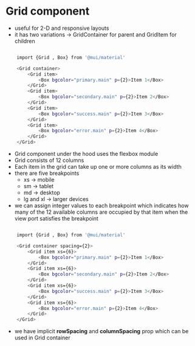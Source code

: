 # Grid component

- useful for 2-D and responsive layouts
- it has two variations -> GridContainer for parent and GridItem for children

```bash

    import {Grid , Box} from '@mui/material'

    <Grid container>
        <Grid item>
            <Box bgcolor="primary.main" p={2}>Item 1</Box>
        </Grid>
        <Grid item>
            <Box bgcolor="secondary.main" p={2}>Item 2</Box>
        </Grid>
        <Grid item>
            <Box bgcolor="success.main" p={2}>Item 3</Box>
        </Grid>
        <Grid item>
            <Box bgcolor="error.main" p={2}>Item 4</Box>
        </Grid>
    </Grid>

```

- Grid component under the hood uses the flexbox module
- Grid consists of 12 columns
- Each item in the grid can take up one or more columns as its width
- there are five breakpoints 
    - xs -> mobile
    - sm -> tablet
    - md -> desktop
    - lg and xl -> larger devices
- we can assign integer values to each breakpoint which indicates how many of the 12 available columns are occupied by that item when the view port satisfies the breakpoint

```bash

    import {Grid , Box} from '@mui/material'

    <Grid container spacing={2}>
        <Grid item xs={6}>
            <Box bgcolor="primary.main" p={2}>Item 1</Box>
        </Grid>
        <Grid item xs={6}>
            <Box bgcolor="secondary.main" p={2}>Item 2</Box>
        </Grid>
        <Grid item xs={6}>
            <Box bgcolor="success.main" p={2}>Item 3</Box>
        </Grid>
        <Grid item xs={6}>
            <Box bgcolor="error.main" p={2}>Item 4</Box>
        </Grid>
    </Grid>

```

- we have implicit **rowSpacing** and **columnSpacing** prop which can be used in Grid container